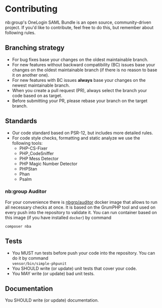 # Contributing

nb:group's OneLogin SAML Bundle is an open source, community-driven project.
If you'd like to contribute, feel free to do this, but remember about following rules.

## Branching strategy

- For bug fixes base your changes on the oldest maintainable branch.
- For new features without backward compatibility (BC) issues base your changes on the oldest
maintainable branch (if there is no reason to base it on another one).
- For new features with BC issues __always__ base your changes on the newest maintainable branch.
- When you create a pull request (PR), always select the branch your code based on as target.
- Before submitting your PR, please rebase your branch on the target branch.

## Standards

- Our code standard based on PSR-12, but includes more detailed rules.
- For code style checks, formatting and static analyze we use the following tools:
  - PHP-CS-Fixer
  - PHP_CodeSniffer
  - PHP Mess Detector
  - PHP Magic Number Detector
  - PHPStan
  - Phan
  - Psalm

### nb:group Auditor

For your convenience there is [nbgrp/auditor](https://hub.docker.com/r/nbgrp/auditor) docker
image that allows to run all necessary checks at once. It is based on the GrumPHP tool and used
on every push into the repository to validate it. You can run container based on this image (if you
have installed `docker`) by command

```composer nba```

## Tests

- You MUST run tests before push your code into the repository. You can do it by command <br>
`vensor/bin/simple-phpunit`
- You SHOULD write (or update) unit tests that cover your code.
- You MAY write (or update) bad unit tests.

## Documentation

You SHOULD write (or update) documentation.
